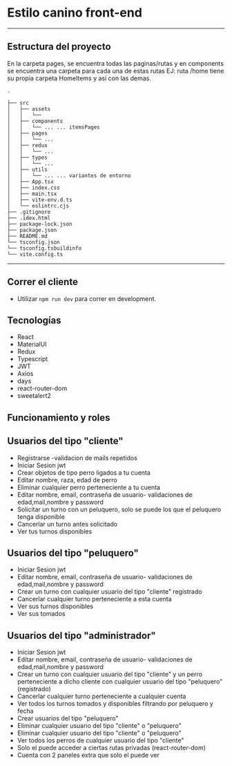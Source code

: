 # Estilo canino front-end

<hr />

## Estructura del proyecto

En la carpeta pages, se encuentra todas las paginas/rutas y en components se encuentra una carpeta para cada una de estas rutas
EJ: ruta /home tiene su propia carpeta HomeItems y asi con las demas.

```
.

├── src
│   ├── assets
│   │   └──
│   ├── components
│   │   └── ... ... itemsPages
│   ├── pages
│   │   └── ...
│   ├── redux
│   │   └── ...
│   ├── types
│   │   └── ...
│   ├── utils
│   │   └── ... ... variantes de entorno
│   ├── App.tsx
│   ├── index.css
│   ├── main.tsx
│   ├── vite-env.d.ts
│   └── eslintrc.cjs
├── .gitignore
├── .idex.html
├── package-lock.json
├── package.json
├── README.md
└── tsconfig.json
└── tsconfig.tsbuildinfo
└── vite.config.ts
```

<hr />

## Correr el cliente

- Utilizar `npm run dev` para correr en development.

## Tecnologías

- React
- MaterialUI
- Redux
- Typescript
- JWT
- Axios
- days
- react-router-dom
- sweetalert2

## Funcionamiento y roles

## Usuarios del tipo "cliente"

- Registrarse -validacion de mails repetidos
- Iniciar Sesion jwt
- Crear objetos de tipo perro ligados a tu cuenta
- Editar nombre, raza, edad de perro
- Eliminar cualquier perro perteneciente a tu cuenta
- Editar nombre, email, contraseña de usuario- validaciones de edad,mail,nombre y password
- Solicitar un turno con un peluquero, solo se puede los que el peluquero tenga disponible
- Cancerlar un turno antes solicitado
- Ver tus turnos disponibles

## Usuarios del tipo "peluquero"

- Iniciar Sesion jwt
- Editar nombre, email, contraseña de usuario- validaciones de edad,mail,nombre y password
- Crear un turno con cualquier usuario del tipo "cliente" registrado
- Cancerlar cualquier turno perteneciente a esta cuenta
- Ver sus turnos disponibles
- Ver sus tomados

## Usuarios del tipo "administrador"

- Iniciar Sesion jwt
- Editar nombre, email, contraseña de usuario- validaciones de edad,mail,nombre y password
- Crear un turno con cualquier usuario del tipo "cliente" y un perro perteneciente a dicho cliente con cualquier usuario del tipo "peluquero"(registrado)
- Cancerlar cualquier turno perteneciente a cualquier cuenta
- Ver todos los turnos tomados y disponibles filtrando por peluquero y fecha
- Crear usuarios del tipo "peluquero"
- Eliminar cualquier usuario del tipo "cliente" o "peluquero"
- Eliminar cualquier usuario del tipo "cliente" o "peluquero"
- Ver todos los perros de cualquier usuario del tipo "cliente"
- Solo el puede acceder a ciertas rutas privadas (react-router-dom)
- Cuenta con 2 paneles extra que solo el puede ver
